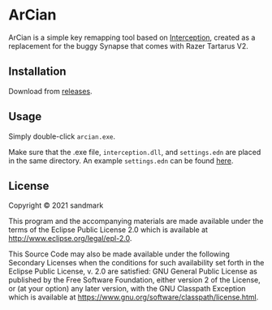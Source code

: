 # ArCian

ArCian is a simple key remapping tool based on [Interception](https://github.com/oblitum/Interception), created as a replacement for the buggy Synapse that comes with Razer Tartarus V2.

## Installation

Download from [releases](https://github.com/sandmark/arcian/releases).

## Usage

Simply double-click `arcian.exe`.

Make sure that the .exe file, `interception.dll`, and `settings.edn` are placed in the same directory.
An example `settings.edn` can be found [here](https://github.com/sandmark/arcian/example_settings.edn).

## License

Copyright © 2021 sandmark

This program and the accompanying materials are made available under the
terms of the Eclipse Public License 2.0 which is available at
http://www.eclipse.org/legal/epl-2.0.

This Source Code may also be made available under the following Secondary
Licenses when the conditions for such availability set forth in the Eclipse
Public License, v. 2.0 are satisfied: GNU General Public License as published by
the Free Software Foundation, either version 2 of the License, or (at your
option) any later version, with the GNU Classpath Exception which is available
at https://www.gnu.org/software/classpath/license.html.
